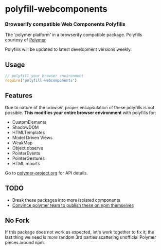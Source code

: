 # polyfill-webcomponents

### Browserify compatible Web Components Polyfills

The 'polymer platform' in a browserify compatible package. Polyfills courtesy of [Polymer](https://github.com/Polymer/polymer)

Polyfills will be updated to latest development versions weekly.

## Usage

```js
// polyfill your browser environment
require('polyfill-webcomponents')
```

## Features

Due to nature of the browser, proper encapsulation of these polyfills is not possible.
**This modifies your entire browser environment** with polyfills for:

* CustomElements
* ShadowDOM
* HTMLTemplates
* Model Driven Views
* WeakMap
* Object.observe
* PointerEvents
* PointerGestures
* HTMLImports

Go to [polymer-project.org](http://www.polymer-project.org/) for API details.


## TODO

* Break these packages into more isolated components
* [Convince polymer team to publish these on npm themselves](https://github.com/Polymer/polymer/issues/326#)

## No Fork

If this package does not work as expected, let's work together to fix it; the last thing we need is
*more* random 3rd parties scattering unofficial Polymer pieces around npm.
